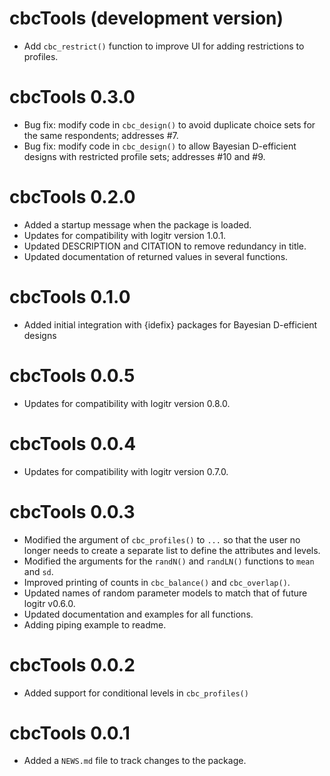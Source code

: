 # cbcTools (development version)

- Add `cbc_restrict()` function to improve UI for adding restrictions to profiles.

# cbcTools 0.3.0

- Bug fix: modify code in `cbc_design()` to avoid duplicate choice sets for the same respondents; addresses #7.
- Bug fix: modify code in `cbc_design()` to allow Bayesian D-efficient designs with restricted profile sets; addresses #10 and #9.

# cbcTools 0.2.0

- Added a startup message when the package is loaded.
- Updates for compatibility with logitr version 1.0.1.
- Updated DESCRIPTION and CITATION to remove redundancy in title.
- Updated documentation of returned values in several functions.

# cbcTools 0.1.0

- Added initial integration with {idefix} packages for Bayesian D-efficient designs

# cbcTools 0.0.5

- Updates for compatibility with logitr version 0.8.0.

# cbcTools 0.0.4

- Updates for compatibility with logitr version 0.7.0.

# cbcTools 0.0.3

- Modified the argument of `cbc_profiles()` to `...` so that the user no longer needs to create a separate list to define the attributes and levels.
- Modified the arguments for the `randN()` and `randLN()` functions to `mean` and `sd`.
- Improved printing of counts in `cbc_balance()` and `cbc_overlap()`.
- Updated names of random parameter models to match that of future logitr v0.6.0.
- Updated documentation and examples for all functions.
- Adding piping example to readme.

# cbcTools 0.0.2

- Added support for conditional levels in `cbc_profiles()`

# cbcTools 0.0.1

- Added a `NEWS.md` file to track changes to the package.
